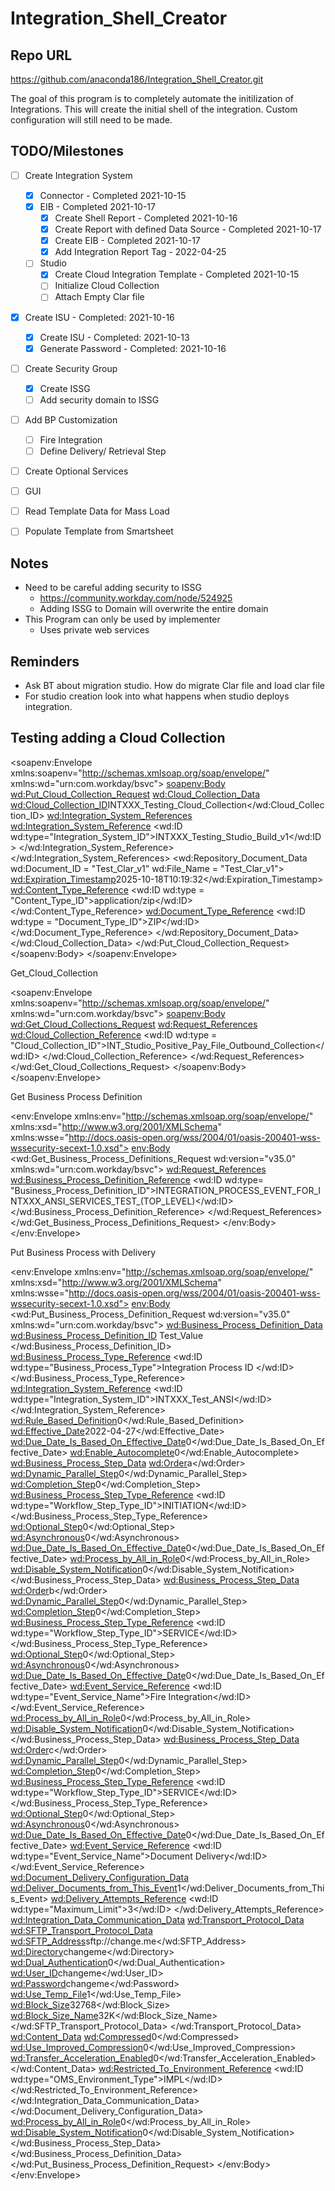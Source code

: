 # Integration_Shell_Creator

## Repo URL
https://github.com/anaconda186/Integration_Shell_Creator.git

The goal of this program is to completely automate the initilization of Integrations. 
This will create the initial shell of the integration. 
Custom configuration will still need to be made. 

## TODO/Milestones
 - [ ] Create Integration System
    - [X] Connector - Completed 2021-10-15
    - [X] EIB - Completed 2021-10-17
       - [X] Create Shell Report - Completed 2021-10-16
       - [X] Create Report with defined Data Source - Completed 2021-10-17
       - [X] Create EIB - Completed 2021-10-17
       - [X] Add Integration Report Tag - 2022-04-25
    - [ ] Studio
       - [X] Create Cloud Integration Template - Completed 2021-10-15
       - [ ] Initialize Cloud Collection
       - [ ] Attach Empty Clar file
 - [X] Create ISU - Completed: 2021-10-16
    - [X] Create ISU - Completed: 2021-10-13
    - [X] Generate Password - Completed: 2021-10-16
 - [ ] Create Security Group
    - [X] Create ISSG
    - [ ] Add security domain to ISSG
 - [ ] Add BP Customization
    - [ ] Fire Integration
    - [ ] Define Delivery/ Retrieval Step
 - [ ] Create Optional Services
 - [ ] GUI
 - [ ] Read Template Data for Mass Load
 - [ ] Populate Template from Smartsheet


## Notes
 - Need to be careful adding security to ISSG
    * https://community.workday.com/node/524925
    * Adding ISSG to Domain will overwrite the entire domain
 - This Program can only be used by implementer
    * Uses private web services
 

## Reminders
 - Ask BT about migration studio. How do migrate Clar file and load clar file
 - For studio creation look into what happens when studio deploys integration.

## Testing adding a Cloud Collection
 <?xml version="1.0"?>
<soapenv:Envelope
    xmlns:soapenv="http://schemas.xmlsoap.org/soap/envelope/"
    xmlns:wd="urn:com.workday/bsvc">
    <soapenv:Body>
        <wd:Put_Cloud_Collection_Request>
            <wd:Cloud_Collection_Data>
                <wd:Cloud_Collection_ID>INTXXX_Testing_Cloud_Collection</wd:Cloud_Collection_ID>
                <wd:Integration_System_References>
                    <wd:Integration_System_Reference>
                        <wd:ID wd:type="Integration_System_ID">INTXXX_Testing_Studio_Build_v1</wd:ID>
                    </wd:Integration_System_Reference>
                </wd:Integration_System_References>
                <wd:Repository_Document_Data
                    wd:Document_ID = "Test_Clar_v1"
                    wd:File_Name = "Test_Clar_v1">
                    <wd:Expiration_Timestamp>2025-10-18T10:19:32</wd:Expiration_Timestamp>
                    <wd:Content_Type_Reference>
                        <wd:ID wd:type = "Content_Type_ID">application/zip</wd:ID>
                    </wd:Content_Type_Reference>
                    <wd:Document_Type_Reference>
                        <wd:ID wd:type = "Document_Type_ID">ZIP</wd:ID>
                    </wd:Document_Type_Reference>
                </wd:Repository_Document_Data>
            </wd:Cloud_Collection_Data>
        </wd:Put_Cloud_Collection_Request>
    </soapenv:Body>
</soapenv:Envelope>

Get_Cloud_Collection

<?xml version="1.0"?>
<soapenv:Envelope
    xmlns:soapenv="http://schemas.xmlsoap.org/soap/envelope/"
    xmlns:wd="urn:com.workday/bsvc">
    <soapenv:Body>
        <wd:Get_Cloud_Collections_Request>
            <wd:Request_References>
                <wd:Cloud_Collection_Reference>
                	<wd:ID wd:type = "Cloud_Collection_ID">INT_Studio_Positive_Pay_File_Outbound_Collection</wd:ID>
                </wd:Cloud_Collection_Reference>
            </wd:Request_References>
        </wd:Get_Cloud_Collections_Request>
    </soapenv:Body>
</soapenv:Envelope>

Get Business Process Definition

<?xml version="1.0" encoding="utf-8"?>
<env:Envelope
    xmlns:env="http://schemas.xmlsoap.org/soap/envelope/"
    xmlns:xsd="http://www.w3.org/2001/XMLSchema"
    xmlns:wsse="http://docs.oasis-open.org/wss/2004/01/oasis-200401-wss-wssecurity-secext-1.0.xsd">
    <env:Body>
        <wd:Get_Business_Process_Definitions_Request
            wd:version="v35.0"
            xmlns:wd="urn:com.workday/bsvc">
            <wd:Request_References>
                <wd:Business_Process_Definition_Reference>
                    <wd:ID wd:type= "Business_Process_Definition_ID">INTEGRATION_PROCESS_EVENT_FOR_INTXXX_ANSI_SERVICES_TEST_(TOP_LEVEL)</wd:ID>
                </wd:Business_Process_Definition_Reference>
            </wd:Request_References>
        </wd:Get_Business_Process_Definitions_Request>
    </env:Body>
</env:Envelope>

Put Business Process with Delivery

<?xml version="1.0" encoding="utf-8"?>
<env:Envelope
    xmlns:env="http://schemas.xmlsoap.org/soap/envelope/"
    xmlns:xsd="http://www.w3.org/2001/XMLSchema"
    xmlns:wsse="http://docs.oasis-open.org/wss/2004/01/oasis-200401-wss-wssecurity-secext-1.0.xsd">
    <env:Body>
        <wd:Put_Business_Process_Definition_Request
            wd:version="v35.0"
            xmlns:wd="urn:com.workday/bsvc">
            <wd:Business_Process_Definition_Data>
                <wd:Business_Process_Definition_ID>
               Test_Value
                </wd:Business_Process_Definition_ID>
                <wd:Business_Process_Type_Reference>
                    <wd:ID wd:type="Business_Process_Type">Integration Process ID
                </wd:ID>
                </wd:Business_Process_Type_Reference>
                <wd:Integration_System_Reference>
                    <wd:ID wd:type="Integration_System_ID">INTXXX_Test_ANSI</wd:ID>
                </wd:Integration_System_Reference>
                <wd:Rule_Based_Definition>0</wd:Rule_Based_Definition>
                <wd:Effective_Date>2022-04-27</wd:Effective_Date>
                <wd:Due_Date_Is_Based_On_Effective_Date>0</wd:Due_Date_Is_Based_On_Effective_Date>
                <wd:Enable_Autocomplete>0</wd:Enable_Autocomplete>
                <wd:Business_Process_Step_Data>
                    <wd:Order>a</wd:Order>
                    <wd:Dynamic_Parallel_Step>0</wd:Dynamic_Parallel_Step>
                    <wd:Completion_Step>0</wd:Completion_Step>
                    <wd:Business_Process_Step_Type_Reference>
                        <wd:ID wd:type="Workflow_Step_Type_ID">INITIATION</wd:ID>
                    </wd:Business_Process_Step_Type_Reference>
                    <wd:Optional_Step>0</wd:Optional_Step>
                    <wd:Asynchronous>0</wd:Asynchronous>
                    <wd:Due_Date_Is_Based_On_Effective_Date>0</wd:Due_Date_Is_Based_On_Effective_Date>
                    <wd:Process_by_All_in_Role>0</wd:Process_by_All_in_Role>
                    <wd:Disable_System_Notification>0</wd:Disable_System_Notification>
                </wd:Business_Process_Step_Data>
                <wd:Business_Process_Step_Data>
                    <wd:Order>b</wd:Order>
                    <wd:Dynamic_Parallel_Step>0</wd:Dynamic_Parallel_Step>
                    <wd:Completion_Step>0</wd:Completion_Step>
                    <wd:Business_Process_Step_Type_Reference>
                        <wd:ID wd:type="Workflow_Step_Type_ID">SERVICE</wd:ID>
                    </wd:Business_Process_Step_Type_Reference>
                    <wd:Optional_Step>0</wd:Optional_Step>
                    <wd:Asynchronous>0</wd:Asynchronous>
                    <wd:Due_Date_Is_Based_On_Effective_Date>0</wd:Due_Date_Is_Based_On_Effective_Date>
                    <wd:Event_Service_Reference>
                        <wd:ID wd:type="Event_Service_Name">Fire Integration</wd:ID>
                    </wd:Event_Service_Reference>
                    <wd:Process_by_All_in_Role>0</wd:Process_by_All_in_Role>
                    <wd:Disable_System_Notification>0</wd:Disable_System_Notification>
                </wd:Business_Process_Step_Data>
                <wd:Business_Process_Step_Data>
                    <wd:Order>c</wd:Order>
                    <wd:Dynamic_Parallel_Step>0</wd:Dynamic_Parallel_Step>
                    <wd:Completion_Step>0</wd:Completion_Step>
                    <wd:Business_Process_Step_Type_Reference>
                        <wd:ID wd:type="Workflow_Step_Type_ID">SERVICE</wd:ID>
                    </wd:Business_Process_Step_Type_Reference>
                    <wd:Optional_Step>0</wd:Optional_Step>
                    <wd:Asynchronous>0</wd:Asynchronous>
                    <wd:Due_Date_Is_Based_On_Effective_Date>0</wd:Due_Date_Is_Based_On_Effective_Date>
                    <wd:Event_Service_Reference>
                        <wd:ID wd:type="Event_Service_Name">Document Delivery</wd:ID>
                    </wd:Event_Service_Reference>
                    <wd:Document_Delivery_Configuration_Data>
                        <wd:Deliver_Documents_from_This_Event>1</wd:Deliver_Documents_from_This_Event>
                        <wd:Delivery_Attempts_Reference>
                            <wd:ID wd:type="Maximum_Limit">3</wd:ID>
                        </wd:Delivery_Attempts_Reference>
                        <wd:Integration_Data_Communication_Data>
                            <wd:Transport_Protocol_Data>
                                <wd:SFTP_Transport_Protocol_Data>
                                    <wd:SFTP_Address>sftp://change.me</wd:SFTP_Address>
                                    <wd:Directory>changeme</wd:Directory>
                                    <wd:Dual_Authentication>0</wd:Dual_Authentication>
                                    <wd:User_ID>changeme</wd:User_ID>
                                    <wd:Password>changeme</wd:Password>
                                    <wd:Use_Temp_File>1</wd:Use_Temp_File>
                                    <wd:Block_Size>32768</wd:Block_Size>
                                    <wd:Block_Size_Name>32K</wd:Block_Size_Name>
                                </wd:SFTP_Transport_Protocol_Data>
                            </wd:Transport_Protocol_Data>
                            <wd:Content_Data>
                                <wd:Compressed>0</wd:Compressed>
                                <wd:Use_Improved_Compression>0</wd:Use_Improved_Compression>
                                <wd:Transfer_Acceleration_Enabled>0</wd:Transfer_Acceleration_Enabled>
                            </wd:Content_Data>
                            <wd:Restricted_To_Environment_Reference>
                                <wd:ID wd:type="OMS_Environment_Type">IMPL</wd:ID>
                            </wd:Restricted_To_Environment_Reference>
                        </wd:Integration_Data_Communication_Data>
                    </wd:Document_Delivery_Configuration_Data>
                    <wd:Process_by_All_in_Role>0</wd:Process_by_All_in_Role>
                    <wd:Disable_System_Notification>0</wd:Disable_System_Notification>
                </wd:Business_Process_Step_Data>
            </wd:Business_Process_Definition_Data>
        </wd:Put_Business_Process_Definition_Request>
    </env:Body>
</env:Envelope>

